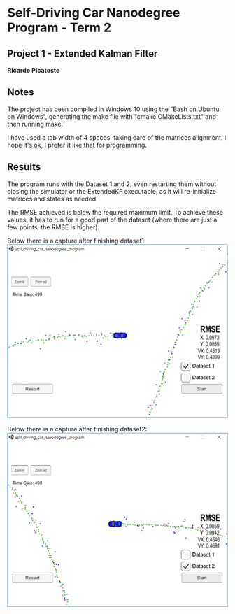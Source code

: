 # Self-Driving Car Nanodegree Program - Term 2
## Project 1 - Extended Kalman Filter
**Ricardo Picatoste**

## Notes
The project has been compiled in Windows 10 using the "Bash on Ubuntu on Windows", generating the make file with "cmake CMakeLists.txt" and then running make. 

I have used a tab width of 4 spaces, taking care of the matrices alignment. I hope it's ok, I prefer it like that for programming.


## Results

The program runs with the Dataset 1 and 2, even restarting them without closing the simulator or the ExtendedKF executable, as it will re-initialize matrices and states as needed.

The RMSE achieved is below the required maximum limit. To achieve these values, it has to run for a good part of the dataset (where there are just a few points, the RMSE is higher).

Below there is a capture after finishing dataset1:
![alt text](./results/after_dataset1.png "After Dataset1")


Below there is a capture after finishing dataset2:
![alt text](./results/after_dataset2.png "After Dataset2")
